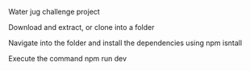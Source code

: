 Water jug challenge project

Download and extract, or clone into a folder

Navigate into the folder and install the dependencies using npm isntall

Execute the command npm run dev
